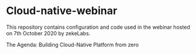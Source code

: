 # Cloud-native-webinar

This repository contains configuration and code used in the webinar hosted on 7th October 2020 by zekeLabs. 

The Agenda: 
Building Cloud-Native Platform from zero 

